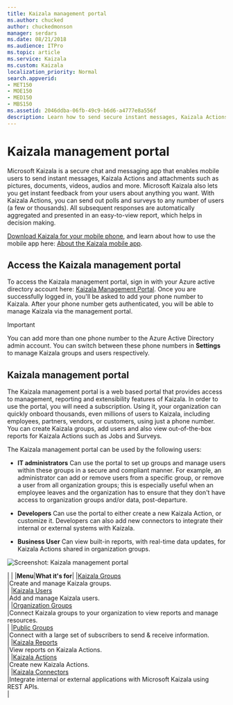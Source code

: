 ```yaml
---
title: Kaizala management portal
ms.author: chucked
author: chuckedmonson
manager: serdars
ms.date: 08/21/2018
ms.audience: ITPro
ms.topic: article
ms.service: Kaizala
ms.custom: Kaizala
localization_priority: Normal
search.appverid:
- MET150
- MOE150
- MED150
- MBS150
ms.assetid: 2046ddba-06fb-49c9-b6d6-a4777e8a556f
description: Learn how to send secure instant messages, Kaizala Actions, attachments such as pictures, documents, videos, audios and more.
---
```


# Kaizala management portal

Microsoft Kaizala is a secure chat and messaging app that enables mobile users to send instant messages, Kaizala Actions and attachments such as pictures, documents, videos, audios and more. Microsoft Kaizala also lets you get instant feedback from your users about anything you want. With Kaizala Actions, you can send out polls and surveys to any number of users (a few or thousands). All subsequent responses are automatically aggregated and presented in an easy-to-view report, which helps in decision making.
  
[Download Kaizala for your mobile phone](https://go.microsoft.com/fwlink/p/?linkid=851074), and learn about how to use the mobile app here: [About the Kaizala mobile app](kaizala-mobile-app.md).
  
## Access the Kaizala management portal

To access the Kaizala management portal, sign in with your Azure active directory account here: [Kaizala Management Portal](https://go.microsoft.com/fwlink/p/?linkid=852455). Once you are successfully logged in, you'll be asked to add your phone number to Kaizala. After your phone number gets authenticated, you will be able to manage Kaizala via the management portal. 
  
> [!IMPORTANT]
> You can add more than one phone number to the Azure Active Directory admin account. You can switch between these phone numbers in **Settings** to manage Kaizala groups and users respectively.
  
## Kaizala management portal

The Kaizala management portal is a web based portal that provides access to management, reporting and extensibility features of Kaizala. In order to use the portal, you will need a subscription. Using it, your organization can quickly onboard thousands, even millions of users to Kaizala, including employees, partners, vendors, or customers, using just a phone number. You can create Kaizala groups, add users and also view out-of-the-box reports for Kaizala Actions such as Jobs and Surveys. 
  
The Kaizala management portal can be used by the following users:
  
- **IT administrators**  Can use the portal to set up groups and manage users within these groups in a secure and compliant manner. For example, an administrator can add or remove users from a specific group, or remove a user from all organization groups; this is especially useful when an employee leaves and the organization has to ensure that they don't have access to organization groups and/or data, post-departure.
    
- **Developers**  Can use the portal to either create a new Kaizala Action, or customize it. Developers can also add new connectors to integrate their internal or external systems with Kaizala. 
    
- **Business User**  Can view built-in reports, with real-time data updates, for Kaizala Actions shared in organization groups. 
    
![Screenshot: Kaizala management portal](media/f14b188f-e1a2-4a72-8ca1-d05fcada255a.png)
  
|
|
|**Menu**|**What it's for**|
|[Kaizala Groups](groups.md) <br/> |Create and manage Kaizala groups.  <br/> |
|[Kaizala Users](users.md) <br/> |Add and manage Kaizala users.  <br/> |
|[Organization Groups](settings.md) <br/> |Connect Kaizala groups to your organization to view reports and manage resources.  <br/> |
|[Public Groups](public-groups.md) <br/> |Connect with a large set of subscribers to send &amp; receive information.  <br/> |
|[Kaizala Reports](reports.md) <br/> |View reports on Kaizala Actions.  <br/> |
|[Kaizala Actions](actions.md) <br/> |Create new Kaizala Actions.  <br/> |
|[Kaizala Connectors](connectors.md) <br/> |Integrate internal or external applications with Microsoft Kaizala using REST APIs.  <br/> |
   

